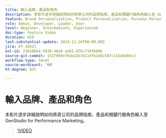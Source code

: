 ```yaml
---
title: 輸入品牌、產品和角色
description: 本影片逐步詳細說明如何將貴公司的品牌指南、產品和關鍵行銷角色輸入至 GenStudio for Performance Marketing。
feature: Brand Personalization, Product Personalization, Persona Personalization
role: Admin, Developer, Leader, User
level: Beginner, Intermediate, Experienced
doc-type: Feature Video
duration: 429
last-substantial-update: 2024-11-26T00:00:00Z
jira: KT-16521
exl-id: 23610bb4-583b-46d4-ae81-87bc719f6806
source-git-commit: 1537999e76de32b7d11dfb3ddc58fc11648404c3
workflow-type: tm+mt
source-wordcount: '60'
ht-degree: 83%

---
```


# 輸入品牌、產品和角色

本影片逐步詳細說明如何將貴公司的品牌指南、產品和關鍵行銷角色輸入至 GenStudio for Performance Marketing。

>[!VIDEO](https://video.tv.adobe.com/v/3439371/?learn=on&enablevpops)
